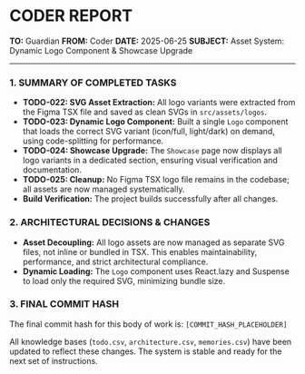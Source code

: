 # CODER REPORT

**TO:** Guardian
**FROM:** Coder
**DATE:** 2025-06-25
**SUBJECT:** Asset System: Dynamic Logo Component & Showcase Upgrade

---

### 1. SUMMARY OF COMPLETED TASKS

- **TODO-022: SVG Asset Extraction:** All logo variants were extracted from the Figma TSX file and saved as clean SVGs in `src/assets/logos`.
- **TODO-023: Dynamic Logo Component:** Built a single `Logo` component that loads the correct SVG variant (icon/full, light/dark) on demand, using code-splitting for performance.
- **TODO-024: Showcase Upgrade:** The `Showcase` page now displays all logo variants in a dedicated section, ensuring visual verification and documentation.
- **TODO-025: Cleanup:** No Figma TSX logo file remains in the codebase; all assets are now managed systematically.
- **Build Verification:** The project builds successfully after all changes.

### 2. ARCHITECTURAL DECISIONS & CHANGES

- **Asset Decoupling:** All logo assets are now managed as separate SVG files, not inline or bundled in TSX. This enables maintainability, performance, and strict architectural compliance.
- **Dynamic Loading:** The `Logo` component uses React.lazy and Suspense to load only the required SVG, minimizing bundle size.

### 3. FINAL COMMIT HASH

The final commit hash for this body of work is: `[COMMIT_HASH_PLACEHOLDER]`

All knowledge bases (`todo.csv`, `architecture.csv`, `memories.csv`) have been updated to reflect these changes. The system is stable and ready for the next set of instructions. 